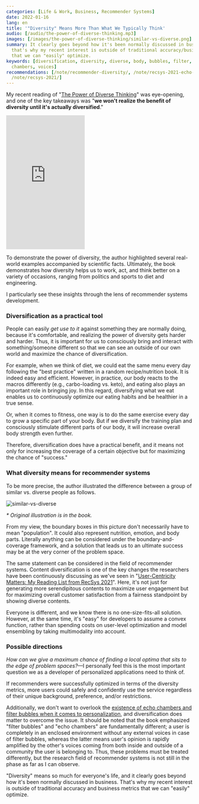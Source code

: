 ```yaml
---
categories: [Life & Work, Business, Recommender Systems]
date: 2022-01-16
lang: en
title: '"Diversity" Means More Than What We Typically Think'
audio: [/audio/the-power-of-diverse-thinking.mp3]
images: [/images/the-power-of-diverse-thinking/similar-vs-diverse.png]
summary: It clearly goes beyond how it's been normally discussed in business, and
  that's why my recent interest is outside of traditional accuracy/business metrics
  that we can "easily" optimize.
keywords: [diversification, diversity, diverse, body, bubbles, filter, user, echo,
  chambers, voices]
recommendations: [/note/recommender-diversity/, /note/recsys-2021-echo-chambers-and-filter-bubbles/,
  /note/recsys-2021/]
---
```


My recent reading of "[The Power of Diverse Thinking](https://www.amazon.com/Rebel-Ideas-Power-Diverse-Thinking-ebook/dp/B088DRDNN5/)" was eye-opening, and one of the key takeaways was "**we won't realize the benefit of diversity until it's actually diversified**."

<iframe type="text/html" width="212" height="362" frameborder="0" allowfullscreen style="max-width:100%" src="https://read.amazon.ca/kp/card?asin=B088DRDNN5&preview=newtab&linkCode=kpe&ref_=cm_sw_r_kb_dp_3FS8J0EH7PR289WC6HSP&hideBuy=true&hideShare=true" ></iframe>

To demonstrate the power of diversity, the author highlighted several real-world examples accompanied by scientific facts.  Ultimately, the book demonstrates how diversity helps us to work, act, and think better on a variety of occasions, ranging from politics and sports to diet and engineering.

I particularly see these insights through the lens of recommender systems development.

### Diversification as a practical tool

People can easily *get use to it* against something they are normally doing, because it's comfortable, and realizing the power of diversity gets harder and harder. Thus, it is important for us to consciously bring and interact with something/someone different so that we can see an outside of our own world and maximize the chance of diversification.

For example, when we think of diet, we could eat the same menu every day following the "best practice" written in a random recipe/nutrition book. It is indeed easy and efficient. However, in practice, our body reacts to the macros differently (e.g., carbo-loading vs. keto), and eating also plays an important role in bringing joy. In this regard, diversifying what we eat enables us to continuously optimize our eating habits and be healthier in a true sense.

Or, when it comes to fitness, one way is to do the same exercise every day to grow a specific part of your body. But if we diversify the training plan and consciously stimulate different parts of our body, it will increase overall body strength even further.

Therefore, diversification does have a practical benefit, and it means not only for increasing the coverage of a certain objective but for maximizing the chance of "success."

### What diversity means for recommender systems

To be more precise, the author illustrated the difference between a group of similar vs. diverse people as follows.

![similar-vs-diverse](/images/the-power-of-diverse-thinking/similar-vs-diverse.png)

_\* Original illustration is in the book._

From my view, the boundary boxes in this picture don't necessarily have to mean "population". It could also represent nutrition, emotion, and body parts. Literally anything can be considered under the boundary-and-coverage framework, and a solution that leads us to an ultimate success may be at the very corner of the problem space.

The same statement can be considered in the field of recommender systems. Content diversification is one of the key changes the researchers have been continuously discussing as we've seen in "[User-Centricity Matters: My Reading List from RecSys 2021](/note/recsys-2021/)". Here, it's not just for generating more serendipitous contents to maximize user engagement but for maximizing overall customer satisfaction from a fairness standpoint by showing diverse contents.

Everyone is different, and we know there is no one-size-fits-all solution. However, at the same time, it's "easy" for developers to assume a convex function, rather than spending costs on user-level optimization and model ensembling by taking multimodality into account.

### Possible directions

*How can we give a maximum chance of finding a local optima that sits to the edge of problem spaces?*&mdash;I personally feel this is the most important question we as a developer of personalized applications need to think of.

If recommenders were successfully optimized in terms of the diversity metrics, more users could safely and confidently use the service regardless of their unique background, preference, and/or restrictions.

Additionally, we don't want to overlook the [existence of echo chambers and filter bubbles when it comes to personalization](/note/recsys-2021-echo-chambers-and-filter-bubbles/), and diversification does matter to overcome the issue. It should be noted that the book emphasized "filter bubbles" and "echo chambers" are fundamentally different; a user is completely in an enclosed environment without any external voices in case of filter bubbles, whereas the latter means user's opinion is rapidly amplified by the other's voices coming from both inside and outside of a community the user is belonging to. Thus, these problems must be treated differently, but the research field of recommender systems is not still in the phase as far as I can observe.

"Diversity" means so much for everyone's life, and it clearly goes beyond how it's been normally discussed in business. That's why my recent interest is outside of traditional accuracy and business metrics that we can "easily" optimize.
